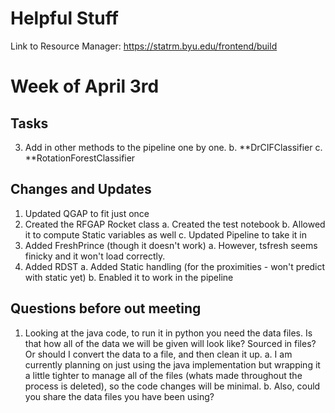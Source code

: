 # Helpful Stuff

Link to Resource Manager:
https://statrm.byu.edu/frontend/build

# Week of April 3rd
## Tasks 
3. Add in other methods to the pipeline one by one. 
    b. **DrCIFClassifier
    c. **RotationForestClassifier


## Changes and Updates
1. Updated QGAP to fit just once
2. Created the RFGAP Rocket class
    a. Created the test notebook
    b. Allowed it to compute Static variables as well
    c. Updated Pipeline to take it in
3. Added FreshPrince (though it doesn't work)
    a. However, tsfresh seems finicky and it won't load correctly. 
4. Added RDST
    a. Added Static handling (for the proximities - won't predict with static yet)
    b. Enabled it to work in the pipeline
    

## Questions before out meeting
1. Looking at the java code, to run it in python you need the data files. Is that how all of the data we will be given will look like? Sourced in files? Or should I convert the data to a file, and then clean it up. 
    a. I am currently planning on just using the java implementation but wrapping it a little tighter to manage all of the files (whats made throughout the process is deleted), so the code changes will be minimal. 
    b. Also, could you share the data files you have been using?


